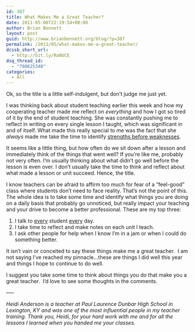 ```yaml
---
id: 387
title: What Makes Me a Great Teacher?
date: 2011-05-06T22:19:54+00:00
author: Brian Bennett
layout: post
guid: http://www.brianbennett.org/blog/?p=387
permalink: /2011/05/what-makes-me-a-great-teacher/
dcssb_short_url:
  - http://bit.ly/Ra0UCE
dsq_thread_id:
  - "790625348"
categories:
  - All
---
```

Ok, so the title is a little self-indulgent, but don&#8217;t judge me just yet.

I was thinking back about student teaching earlier this week and how my cooperating teacher made me reflect on _everything_ and how I got so tired of it by the end of student teaching. She was constantly pushing me to reflect in writing on every single lesson I taught, which was significant in and of itself. What made this really special to me was the fact that she _always_ made me take the time to identify <span style="text-decoration: underline;">strengths before weaknesses</span>.

It seems like a little thing, but how often do we sit down after a lesson and immediately think of the things that went well? If you&#8217;re like me, probably not very often. I&#8217;m usually thinking about what didn&#8217;t go well before the lesson is even over. I don&#8217;t usually take the time to think and reflect about what made a lesson or unit succeed. Hence, the title.

I know teachers can be afraid to affirm too much for fear of a &#8220;feel-good&#8221; class where students don&#8217;t need to face reality. That&#8217;s not the point of this. The whole idea is to take some time and identify what things you are doing on a daily basis that probably go unnoticed, but really impact your teaching and your drive to become a better professional. These are my top three:

  1. I talk to <span style="text-decoration: underline;">every</span> student <span style="text-decoration: underline;">every</span> day.
  2. I take time to reflect and make notes on each unit I teach.
  3. I ask other people for help when I know I&#8217;m in a jam or when I could do something better.

It isn&#8217;t vain or conceited to say these things make me a great teacher.  I am not saying I&#8217;ve reached my pinnacle&#8230;these are things I did well this year and things I hope to continue to do well.

I suggest you take some time to think about things you do that make you a great teacher.  I&#8217;d love to see some thoughts in the comments.

&#8212;&#8211;

_Heidi Anderson is a teacher at Paul Laurence Dunbar High School in Lexington, KY and was one of the most influential people in my teacher training. Thank you, Heidi, for your hard work with me and for all the lessons I learned when you handed me your classes._